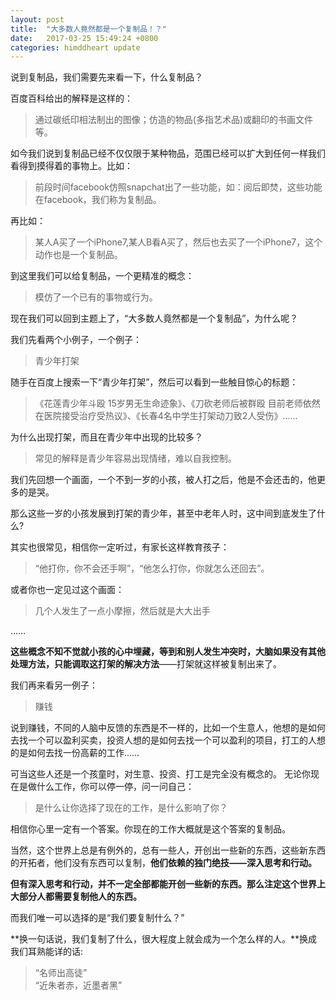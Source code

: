 ```yaml
---
layout: post
title:  "大多数人竟然都是一个复制品！？"
date:   2017-03-25 15:49:24 +0800
categories: himddheart update
---
```


说到复制品，我们需要先来看一下，什么复制品？

百度百科给出的解释是这样的：

>通过碳纸印相法制出的图像；仿造的物品(多指艺术品)或翻印的书画文件等。

如今我们说到复制品已经不仅仅限于某种物品，范围已经可以扩大到任何一样我们看得到摸得着的事物上。比如：

>前段时间facebook仿照snapchat出了一些功能，如：阅后即焚，这些功能在facebook，我们称为复制品。

再比如：

>某人A买了一个iPhone7,某人B看A买了，然后也去买了一个iPhone7，这个动作也是一个复制品。

到这里我们可以给复制品，一个更精准的概念：

>模仿了一个已有的事物或行为。

现在我们可以回到主题上了，“大多数人竟然都是一个复制品”，为什么呢？

我们先看两个小例子，一个例子：

>青少年打架

随手在百度上搜索一下“青少年打架”，然后可以看到一些触目惊心的标题：

>《花莲青少年斗殴 15岁男无生命迹象》、《刀砍老师后被群殴 目前老师依然在医院接受治疗受热议》、《长春4名中学生打架动刀致2人受伤》……

为什么出现打架，而且在青少年中出现的比较多？

>常见的解释是青少年容易出现情绪，难以自我控制。

我们先回想一个画面，一个不到一岁的小孩，被人打之后，他是不会还击的，他更多的是哭。

那么这些一岁的小孩发展到打架的青少年，甚至中老年人时，这中间到底发生了什么?

其实也很常见，相信你一定听过，有家长这样教育孩子：

>“他打你，你不会还手啊”，“他怎么打你，你就怎么还回去”。

或者你也一定见过这个画面：

>几个人发生了一点小摩擦，然后就是大大出手

……

**这些概念不知不觉就小孩的心中埋藏，等到和别人发生冲突时，大脑如果没有其他处理方法，只能调取这打架的解决方法**——打架就这样被复制出来了。

我们再来看另一例子：

>赚钱

说到赚钱，不同的人脑中反馈的东西是不一样的，比如一个生意人，他想的是如何去找一个可以盈利买卖，投资人想的是如何去找一个可以盈利的项目，打工的人想的是如何去找一份高薪的工作……

可当这些人还是一个孩童时，对生意、投资、打工是完全没有概念的。
无论你现在是做什么工作，你可以停一停，问一问自己：

>是什么让你选择了现在的工作，是什么影响了你？

相信你心里一定有一个答案。你现在的工作大概就是这个答案的复制品。

当然，这个世界上总是有例外的，总有一些人，开创出一些新的东西，这些新东西的开拓者，他们没有东西可以复制，**他们依赖的独门绝技——深入思考和行动。**

**但有深入思考和行动，并不一定全部都能开创一些新的东西。那么注定这个世界上大部分人都需要复制他人的东西。**

而我们唯一可以选择的是“我们要复制什么？”

**换一句话说，我们复制了什么，很大程度上就会成为一个怎么样的人。**换成我们耳熟能详的话:

>“名师出高徒”<br>
>“近朱者赤，近墨者黑”





